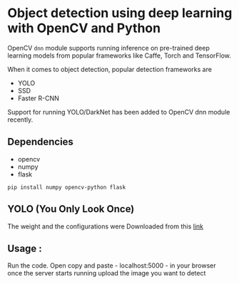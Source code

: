 # Object detection using deep learning with OpenCV and Python 

OpenCV `dnn` module supports running inference on pre-trained deep learning models from popular frameworks like Caffe, Torch and TensorFlow. 

When it comes to object detection, popular detection frameworks are
 * YOLO
 * SSD
 * Faster R-CNN
 
 Support for running YOLO/DarkNet has been added to OpenCV dnn module recently. 
 
 ## Dependencies
  * opencv
  * numpy
  * flask
  
`pip install numpy opencv-python flask`


 ## YOLO (You Only Look Once)
 
 The weight and the configurations were Downloaded from this [link](https://pjreddie.com/media/files/yolov3.weights)
 
 
 ## Usage :
Run the code.
Open copy and paste - localhost:5000 - in your browser once the server starts running
upload the image you want to detect
